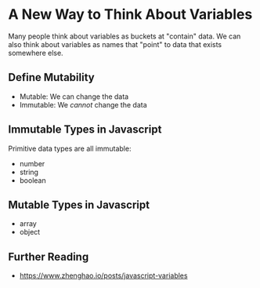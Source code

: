 # A New Way to Think About Variables
Many people think about variables as buckets at "contain" data. We can also think about variables as names that "point" to data that exists somewhere else.

## Define Mutability
- Mutable: We can change the data
- Immutable: We _cannot_ change the data

## Immutable Types in Javascript
Primitive data types are all immutable:
- number
- string
- boolean

## Mutable Types in Javascript
- array
- object 

## Further Reading
- https://www.zhenghao.io/posts/javascript-variables